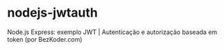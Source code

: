 # nodejs-jwtauth
Node.js Express: exemplo JWT | Autenticação e autorização baseada em token (por BezKoder.com)
